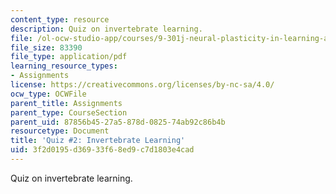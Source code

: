 ```yaml
---
content_type: resource
description: Quiz on invertebrate learning.
file: /ol-ocw-studio-app/courses/9-301j-neural-plasticity-in-learning-and-development-spring-2002/3f2d0195d36933f68ed9c7d1803e4cad_quiz2.pdf
file_size: 83390
file_type: application/pdf
learning_resource_types:
- Assignments
license: https://creativecommons.org/licenses/by-nc-sa/4.0/
ocw_type: OCWFile
parent_title: Assignments
parent_type: CourseSection
parent_uid: 87856b45-27a5-878d-0825-74ab92c86b4b
resourcetype: Document
title: 'Quiz #2: Invertebrate Learning'
uid: 3f2d0195-d369-33f6-8ed9-c7d1803e4cad
---
```

Quiz on invertebrate learning.